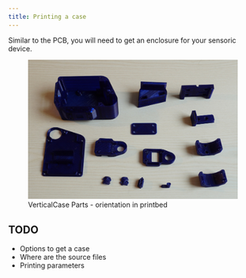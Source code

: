 ```yaml
---
title: Printing a case
---
```


Similar to the PCB, you will need to get an enclosure for your sensoric device.

<figure>
  <img src="/assets/images/cases/VerticalCasePartsOrientationInPrintbed.jpg" alt="VerticalCasePartsOrientationInPrintbed.jpg" class="inline" />
<figcaption>VerticalCase Parts - orientation in printbed</figcaption>
</figure>

## TODO

* Options to get a case 
* Where are the source files
* Printing parameters

